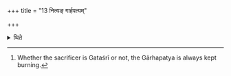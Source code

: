 +++
title = "13 नित्यङ् गार्हपत्यम्"

+++

<details><summary>थिते</summary>

13. (He) always (preserves) the Gārhapatyam.[^1]  


[^1]: Whether the sacrificer is Gataśrī or not, the Gārhapatya is always kept burning.
</details>
